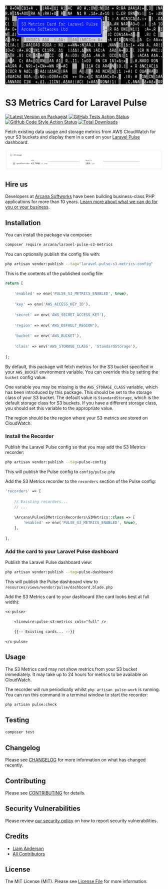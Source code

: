 ![Screenshot of the S3 Metrics Pulse card](art%2Fheader.png)

# S3 Metrics Card for Laravel Pulse

[![Latest Version on Packagist](https://img.shields.io/packagist/v/arcana/laravel-pulse-s3-metrics.svg?style=flat-square)](https://packagist.org/packages/arcana/laravel-pulse-s3-metrics)
[![GitHub Tests Action Status](https://img.shields.io/github/actions/workflow/status/arcana-softworks/laravel-pulse-s3-metrics/run-tests.yml?branch=main&label=tests&style=flat-square)](https://github.com/arcana-softworks/laravel-pulse-s3-metrics/actions?query=workflow%3Arun-tests+branch%3Amain)
[![GitHub Code Style Action Status](https://img.shields.io/github/actions/workflow/status/arcana-softworks/laravel-pulse-s3-metrics/fix-php-code-style-issues.yml?branch=main&label=code%20style&style=flat-square)](https://github.com/arcana-softworks/laravel-pulse-s3-metrics/actions?query=workflow%3A"Fix+PHP+code+style+issues"+branch%3Amain)
[![Total Downloads](https://img.shields.io/packagist/dt/arcana/laravel-pulse-s3-metrics.svg?style=flat-square)](https://packagist.org/packages/arcana/laravel-pulse-s3-metrics)

Fetch existing data usage and storage metrics from AWS CloudWatch for your S3 buckets and display them in a card on your [Laravel Pulse](https://pulse.laravel.com/) dashboard.

![Screenshot of the S3 Metrics Pulse card](art%2Fscreenshot1.png)

## Hire us

Developers at [Arcana Softworks](https://arcana-softworks.co.uk) have been building business-class PHP applications for more than 10 years. [Learn more about what we can do for you or your business](https://arcana-softworks.co.uk).

## Installation

You can install the package via composer:

```bash
composer require arcana/laravel-pulse-s3-metrics
```

You can optionally publish the config file with:

```bash
php artisan vendor:publish --tag="laravel-pulse-s3-metrics-config"
```

This is the contents of the published config file:

```php
return [

    'enabled' => env('PULSE_S3_METRICS_ENABLED', true),

    'key' => env('AWS_ACCESS_KEY_ID'),

    'secret' => env('AWS_SECRET_ACCESS_KEY'),

    'region' => env('AWS_DEFAULT_REGION'),

    'bucket' => env('AWS_BUCKET'),

    'class' => env('AWS_STORAGE_CLASS', 'StandardStorage'),
    
];
```

By default, this package will fetch metrics for the S3 bucket specified in your `AWS_BUCKET` environment variable. You can override this by setting the `bucket` config value.

One variable you may be missing is the `AWS_STORAGE_CLASS` variable, which has been introduced by this package. This should be set to the storage class of your S3 bucket. The default value is `StandardStorage`, which is the default storage class for S3 buckets. If you have a different storage class, you should set this variable to the appropriate value.

The region should be the region where your S3 metrics are stored on CloudWatch.

### Install the Recorder

Publish the Laravel Pulse config so that you may add the S3 Metrics recorder:

```bash
php artisan vendor:publish --tag=pulse-config
```

This will publish the Pulse config to `config/pulse.php`

Add the S3 Metrics recorder to the `recorders` section of the Pulse config:

```php
'recorders' => [
    
    // Existing recorders...
    // ...
    
    \Arcana\PulseS3Metrics\Recorders\S3Metrics::class => [
        'enabled' => env('PULSE_S3_METRICS_ENABLED', true),
    ],
    
],
```

### Add the card to your Laravel Pulse dashboard

Publish the Laravel Pulse dashboard view:

```bash
php artisan vendor:publish --tag=pulse-dashboard
```

This will publish the Pulse dashboard view to `resources/views/vendor/pulse/dashboard.blade.php`

Add the S3 Metrics card to your dashboard (the card looks best at full width):

```blade
<x-pulse>

    <livewire:pulse-s3-metrics cols="full" />
    
    {{-- Existing cards... --}}
    
</x-pulse>
```

## Usage

The S3 Metrics card may not show metrics from your S3 bucket immediately. It may take up to 24 hours for metrics to be available on CloudWatch.

The recorder will run periodically whilst `php artisan pulse:work` is running. You can run this command in a terminal window to start the recorder:

```bash
php artisan pulse:check
```

## Testing

```bash
composer test
```

## Changelog

Please see [CHANGELOG](CHANGELOG.md) for more information on what has changed recently.

## Contributing

Please see [CONTRIBUTING](CONTRIBUTING.md) for details.

## Security Vulnerabilities

Please review [our security policy](../../security/policy) on how to report security vulnerabilities.

## Credits

- [Liam Anderson](https://github.com/liamja)
- [All Contributors](../../contributors)

## License

The MIT License (MIT). Please see [License File](LICENSE.md) for more information.
